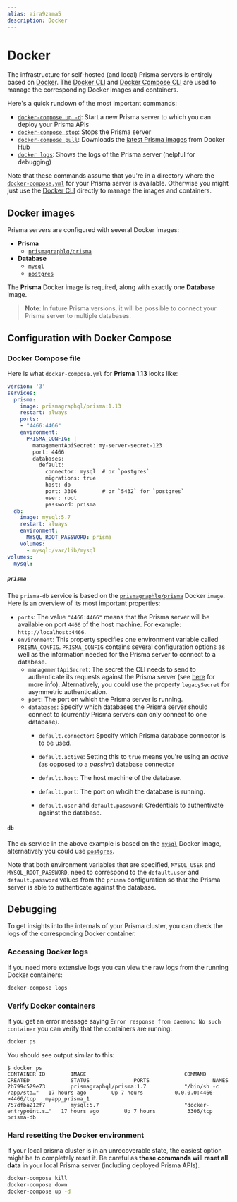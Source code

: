 ```yaml
---
alias: aira9zama5
description: Docker
---
```


# Docker

The infrastructure for self-hosted (and local) Prisma servers is entirely based on [Docker](https://www.docker.com). The [Docker CLI](https://docs.docker.com/engine/reference/commandline/cli) and [Docker Compose CLI](https://docs.docker.com/compose/reference/) are used to manage the corresponding Docker images and containers.

Here's a quick rundown of the most important commands:

- [`docker-compose up -d`](https://docs.docker.com/compose/reference/up/): Start a new Prisma server to which you can deploy your Prisma APIs
- [`docker-compose stop`](https://docs.docker.com/compose/reference/stop/): Stops the Prisma server
- [`docker-compose pull`](https://docs.docker.com/compose/reference/pull/): Downloads the [latest Prisma images](https://hub.docker.com/r/prismagraphql/prisma/tags/) from Docker Hub
- [`docker logs`](https://docs.docker.com/compose/reference/logs/): Shows the logs of the Prisma server (helpful for debugging)

Note that these commands assume that you're in a directory where the [`docker-compose.yml`](#docker-compose-file) for your Prisma server is available. Otherwise you might just use the [Docker CLI](https://docs.docker.com/engine/reference/commandline/cli) directly to manage the images and containers.

## Docker images

Prisma servers are configured with several Docker images:

- **Prisma**
  - [`prismagraphlq/prisma`](https://hub.docker.com/r/prismagraphql/prisma/)
- **Database**
  - [`mysql`](https://hub.docker.com/_/mysql/)
  - [`postgres`](https://hub.docker.com/_/postgres/)

The **Prisma** Docker image is required, along with exactly one **Database** image.

> **Note**: In future Prisma versions, it will be possible to connect your Prisma server to multiple databases.

## Configuration with Docker Compose

### Docker Compose file

Here is what `docker-compose.yml` for **Prisma 1.13** looks like:

```yml
version: '3'
services:
  prisma:
    image: prismagraphql/prisma:1.13
    restart: always
    ports:
    - "4466:4466"
    environment:
      PRISMA_CONFIG: |
        managementApiSecret: my-server-secret-123
        port: 4466
        databases:
          default:
            connector: mysql  # or `postgres`
            migrations: true
            host: db
            port: 3306        # or `5432` for `postgres`
            user: root
            password: prisma
  db:
    image: mysql:5.7
    restart: always
    environment:
      MYSQL_ROOT_PASSWORD: prisma
    volumes:
      - mysql:/var/lib/mysql
volumes:
  mysql:
```

##### `prisma`

The `prisma-db` service is based on the [`prismagraphlq/prisma`](https://hub.docker.com/r/prismagraphql/prisma/) Docker `image`. Here is an overview of its most important properties:

- `ports`: The value `"4466:4466"` means that the Prisma server will be available on port `4466` of the host machine. For example: `http://localhost:4466`.
- `environment`: This property specifies one environment variable called `PRISMA_CONFIG`. `PRISMA_CONFIG` contains several configuration options as well as the information needed for the Prisma server to connect to a database.
  - `managementApiSecret`: The secret the CLI needs to send to authenticate its requests against the Prisma server (see [here](!alias-eu2ood0she#symmetric-approach-using-a-single-secret) for more info). Alternatively, you could use the property `legacySecret` for asymmetric authentication.
  - `port`: The port on which the Prisma server is running.
  - `databases`: Specify which databases the Prisma server should connect to (currently Prisma servers can only connect to one database).
    - `default.connector`: Specify which Prisma database connector is to be used.
  
    - `default.active`: Setting this to `true` means you're using an _active_ (as opposed to a _passive_) database connector
    - `default.host`: The host machine of the database.
    - `default.port`: The port on whcih the database is running.
    - `default.user` and `default.password`: Credentials to authentivate against the database.

#### `db`

The `db` service in the above example is based on the [`mysql`](https://hub.docker.com/_/mysql/) Docker image, alternatively you could use [`postgres`](https://hub.docker.com/_/postgres/).

Note that both environment variables that are specified, `MYSQL_USER` and `MYSQL_ROOT_PASSWORD`, need to correspond to the `default.user` and `default.password` values from the `prisma` configuration so that the Prisma server is able to authenticate against the database.

## Debugging

To get insights into the internals of your Prisma cluster, you can check the logs of the corresponding Docker container.

### Accessing Docker logs

If you need more extensive logs you can view the raw logs from the running Docker containers:

```sh
docker-compose logs
```

### Verify Docker containers

If you get an error message saying `Error response from daemon: No such container` you can verify that the containers are running:

```sh
docker ps
```

You should see output similar to this:

```
$ docker ps
CONTAINER ID        IMAGE                               COMMAND                  CREATED             STATUS              PORTS                    NAMES
2b799c529e73        prismagraphql/prisma:1.7            "/bin/sh -c /app/sta…"   17 hours ago        Up 7 hours          0.0.0.0:4466->4466/tcp   myapp_prisma_1
757dfba212f7        mysql:5.7                           "docker-entrypoint.s…"   17 hours ago        Up 7 hours          3306/tcp                 prisma-db
```

### Hard resetting the Docker environment

If your local prisma cluster is in an unrecoverable state, the easiest option might be to completely reset it. Be careful as **these commands will reset all data** in your local Prisma server (including deployed Prisma APIs).

```sh
docker-compose kill
docker-compose down
docker-compose up -d
```
